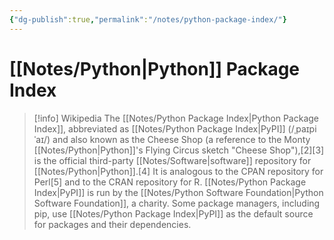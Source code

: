 ```yaml
---
{"dg-publish":true,"permalink":"/notes/python-package-index/"}
---
```





# [[Notes/Python\|Python]] Package Index
> [!info] Wikipedia
> The [[Notes/Python Package Index\|Python Package Index]], abbreviated as [[Notes/Python Package Index\|PyPI]] (/ˌpaɪpiˈaɪ/) and also known as the Cheese Shop (a reference to the Monty [[Notes/Python\|Python]]'s Flying Circus sketch "Cheese Shop"),[2][3] is the official third-party [[Notes/Software\|software]] repository for [[Notes/Python\|Python]].[4] It is analogous to the CPAN repository for Perl[5] and to the CRAN repository for R. [[Notes/Python Package Index\|PyPI]] is run by the [[Notes/Python Software Foundation\|Python Software Foundation]], a charity. Some package managers, including pip, use [[Notes/Python Package Index\|PyPI]] as the default source for packages and their dependencies.

 